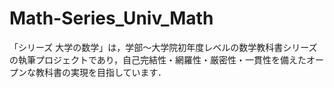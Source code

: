 # Math-Series_Univ_Math

「シリーズ 大学の数学」は，学部～大学院初年度レベルの数学教科書シリーズの執筆プロジェクトであり，自己完結性・網羅性・厳密性・一貫性を備えたオープンな教科書の実現を目指しています．
